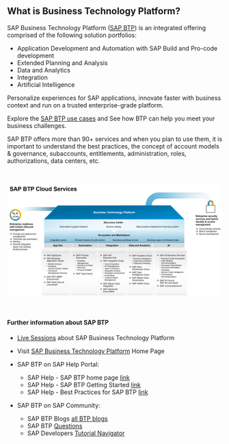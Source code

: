 ## What is Business Technology Platform?

SAP Business Technology Platform ([SAP BTP](https://www.sap.com/products/technology-platform.html)) is an integrated offering comprised of the following solution portfolios:

- Application Development and Automation with SAP Build and Pro-code development
- Extended Planning and Analysis
- Data and Analytics
- Integration
- Artificial Intelligence

Personalize experiences for SAP applications, innovate faster with business context and run on a trusted enterprise-grade platform.

Explore the [SAP BTP use cases](https://www.sap.com/products/technology-platform/use-cases.html?sort=title_asc) and See how BTP can help you meet your business challenges.

SAP BTP offers more than 90+ services and when you plan to use them, it is important to understand the best practices, the concept of account models & governance, subaccounts, entitlements, administration, roles, authorizations, data centers, etc.

<br>

![](images/1_btp_cloud_services.png)

<br>

#### Further information about SAP BTP

* [Live Sessions](https://support.sap.com/en/product/onboarding-resource-center/business-technology-platform.html) about SAP Business Technology Platform

* Visit [SAP Business Technology Platform](https://www.sap.com/products/technology-platform.html) Home Page

* SAP BTP on SAP Help Portal:
    - SAP Help - SAP BTP home page [link](https://help.sap.com/docs/BTP/65de2977205c403bbc107264b8eccf4b/144e1733d0d64d58a7176e817fa6aeb3.html?locale=en-US)
    - SAP Help - SAP BTP Getting Started [link](https://help.sap.com/docs/BTP/65de2977205c403bbc107264b8eccf4b/144e1733d0d64d58a7176e817fa6aeb3.html?locale=en-US)
    - SAP Help - Best Practices for SAP BTP [link](https://help.sap.com/docs/BTP/df50977d8bfa4c9a8a063ddb37113c43/9f2bb927464e4d1ba3d13b2d79ca9bd1.html?locale=en-US)

* SAP BTP on SAP Community:
    - SAP BTP Blogs [all BTP blogs](https://blogs.sap.com/tags/8077228b-f0b1-4176-ad1b-61a78d61a847/)
    - SAP BTP [Questions](https://answers.sap.com/tags/8077228b-f0b1-4176-ad1b-61a78d61a847)
    - SAP Developers [Tutorial Navigator ](https://developers.sap.com/tutorial-navigator.html)

